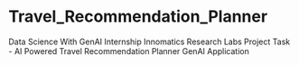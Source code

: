 # Travel_Recommendation_Planner
Data Science With GenAI Internship Innomatics Research Labs Project Task - AI Powered Travel Recommendation Planner GenAI Application
